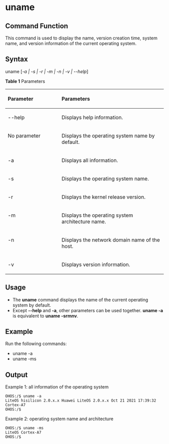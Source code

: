 # uname

## Command Function<a name="section107697383115"></a>

This command is used to display the name, version creation time, system name, and version information of the current operating system.

## Syntax<a name="section162824341116"></a>

uname \[_-a | -s | -r | -m | -n | -v | --help_\]

**Table  1**  Parameters

<a name="table909mcpsimp"></a>
<table><thead align="left"><tr id="row914mcpsimp"><th class="cellrowborder" valign="top" width="33.989999999999995%" id="mcps1.2.3.1.1"><p id="p916mcpsimp"><a name="p916mcpsimp"></a><a name="p916mcpsimp"></a>Parameter</p>
</th>
<th class="cellrowborder" valign="top" width="66.01%" id="mcps1.2.3.1.2"><p id="p918mcpsimp"><a name="p918mcpsimp"></a><a name="p918mcpsimp"></a>Parameters</p>
</th>
</tr>
</thead>
<tbody><tr id="row7659172561412"><td class="cellrowborder" valign="top" width="33.989999999999995%" headers="mcps1.2.3.1.1 "><p id="p9648112519147"><a name="p9648112519147"></a><a name="p9648112519147"></a>--help</p>
</td>
<td class="cellrowborder" valign="top" width="66.01%" headers="mcps1.2.3.1.2 "><p id="p1664862551411"><a name="p1664862551411"></a><a name="p1664862551411"></a>Displays help information.</p>
</td>
</tr>
<tr id="row365962510147"><td class="cellrowborder" valign="top" width="33.989999999999995%" headers="mcps1.2.3.1.1 "><p id="p26489259149"><a name="p26489259149"></a><a name="p26489259149"></a>No parameter</p>
</td>
<td class="cellrowborder" valign="top" width="66.01%" headers="mcps1.2.3.1.2 "><p id="p186484252141"><a name="p186484252141"></a><a name="p186484252141"></a>Displays the operating system name by default.</p>
</td>
</tr>
<tr id="row12659142511413"><td class="cellrowborder" valign="top" width="33.989999999999995%" headers="mcps1.2.3.1.1 "><p id="p156481253140"><a name="p156481253140"></a><a name="p156481253140"></a>-a</p>
</td>
<td class="cellrowborder" valign="top" width="66.01%" headers="mcps1.2.3.1.2 "><p id="p864872512145"><a name="p864872512145"></a><a name="p864872512145"></a>Displays all information.</p>
</td>
</tr>
<tr id="row365917254143"><td class="cellrowborder" valign="top" width="33.989999999999995%" headers="mcps1.2.3.1.1 "><p id="p136481625131417"><a name="p136481625131417"></a><a name="p136481625131417"></a>-s</p>
</td>
<td class="cellrowborder" valign="top" width="66.01%" headers="mcps1.2.3.1.2 "><p id="p1064852514149"><a name="p1064852514149"></a><a name="p1064852514149"></a>Displays the operating system name.</p>
</td>
</tr>
<tr id="row196591425101413"><td class="cellrowborder" valign="top" width="33.989999999999995%" headers="mcps1.2.3.1.1 "><p id="p364814255144"><a name="p364814255144"></a><a name="p364814255144"></a>-r</p>
</td>
<td class="cellrowborder" valign="top" width="66.01%" headers="mcps1.2.3.1.2 "><p id="p1564872515145"><a name="p1564872515145"></a><a name="p1564872515145"></a>Displays the kernel release version.</p>
</td>
</tr>
<tr id="row10659202591419"><td class="cellrowborder" valign="top" width="33.989999999999995%" headers="mcps1.2.3.1.1 "><p id="p11648162520146"><a name="p11648162520146"></a><a name="p11648162520146"></a>-m</p>
</td>
<td class="cellrowborder" valign="top" width="66.01%" headers="mcps1.2.3.1.2 "><p id="p136489251143"><a name="p136489251143"></a><a name="p136489251143"></a>Displays the operating system architecture name.</p>
</td>
</tr>
<tr id="row126582025111417"><td class="cellrowborder" valign="top" width="33.989999999999995%" headers="mcps1.2.3.1.1 "><p id="p13648102551411"><a name="p13648102551411"></a><a name="p13648102551411"></a>-n</p>
</td>
<td class="cellrowborder" valign="top" width="66.01%" headers="mcps1.2.3.1.2 "><p id="p6648132512141"><a name="p6648132512141"></a><a name="p6648132512141"></a>Displays the network domain name of the host.</p>
</td>
</tr>
<tr id="row3658925151415"><td class="cellrowborder" valign="top" width="33.989999999999995%" headers="mcps1.2.3.1.1 "><p id="p9648152501414"><a name="p9648152501414"></a><a name="p9648152501414"></a>-v</p>
</td>
<td class="cellrowborder" valign="top" width="66.01%" headers="mcps1.2.3.1.2 "><p id="p46489250149"><a name="p46489250149"></a><a name="p46489250149"></a>Displays version information.</p>
</td>
</tr>
</tbody>
</table>

## Usage<a name="section2652124861114"></a>

-   The  **uname**  command displays the name of the current operating system by default.
-   Except  **--help**  and  **-a**, other parameters can be used together.  **uname -a**  is equivalent to  **uname -srmnv**.

## Example<a name="section0107995132"></a>

Run the following commands:

-   uname -a
-   uname -ms

## Output<a name="section1215113245511"></a>

Example 1: all information of the operating system

```
OHOS:/$ uname -a
LiteOS hisilicon 2.0.x.x Huawei LiteOS 2.0.x.x Oct 21 2021 17:39:32 Cortex-A7
OHOS:/$
```

Example 2: operating system name and architecture

```
OHOS:/$ uname -ms
LiteOS Cortex-A7
OHOS:/$
```

